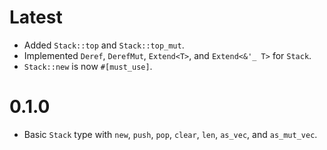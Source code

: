 # Latest
- Added `Stack::top` and `Stack::top_mut`.
- Implemented `Deref`, `DerefMut`, `Extend<T>`, and `Extend<&'_ T>` for `Stack`.
- `Stack::new` is now `#[must_use]`.
# 0.1.0
- Basic `Stack` type with `new`, `push`, `pop`, `clear`, `len`, `as_vec`, and `as_mut_vec`.

